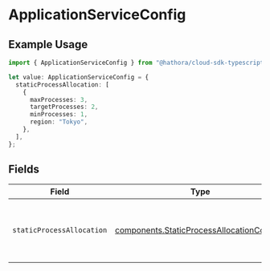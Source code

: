 # ApplicationServiceConfig

## Example Usage

```typescript
import { ApplicationServiceConfig } from "@hathora/cloud-sdk-typescript/models/components";

let value: ApplicationServiceConfig = {
  staticProcessAllocation: [
    {
      maxProcesses: 3,
      targetProcesses: 2,
      minProcesses: 1,
      region: "Tokyo",
    },
  ],
};
```

## Fields

| Field                                                                                                  | Type                                                                                                   | Required                                                                                               | Description                                                                                            |
| ------------------------------------------------------------------------------------------------------ | ------------------------------------------------------------------------------------------------------ | ------------------------------------------------------------------------------------------------------ | ------------------------------------------------------------------------------------------------------ |
| `staticProcessAllocation`                                                                              | [components.StaticProcessAllocationConfig](../../models/components/staticprocessallocationconfig.md)[] | :heavy_check_mark:                                                                                     | The headroom configuration for each region.<br/>EXPERIMENTAL - this feature is in closed beta.         |
